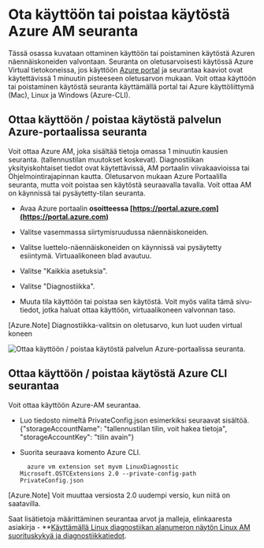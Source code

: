 <properties
   pageTitle="Ota käyttöön tai poistaa sen käytöstä Azure AM seuranta"
   description="Tässä artikkelissa käsitellään käyttöön ottaminen tai käytöstä Azure AM seuranta"
   services="virtual-machines-linux"
   documentationCenter="virtual-machines"
   authors="kmouss"
   manager="timlt"
   editor=""/>

<tags
   ms.service="virtual-machines-linux"
   ms.devlang="NA"
   ms.topic="article"
   ms.tgt_pltfrm="vm-linux"
   ms.workload="infrastructure"
   ms.date="02/08/2016"
   ms.author="kmouss"/>
   
# <a name="enable-or-disable-azure-vm-monitoring"></a>Ota käyttöön tai poistaa käytöstä Azure AM seuranta

Tässä osassa kuvataan ottaminen käyttöön tai poistaminen käytöstä Azuren näennäiskoneiden valvontaan. Seuranta on oletusarvoisesti käytössä Azure Virtual tietokoneissa, jos käyttöön [Azure portal](https://portal.azure.com) ja seurantaa kaaviot ovat käytettävissä 1 minuutin pisteeseen oletusarvon mukaan. Voit ottaa käyttöön tai poistaminen käytöstä seuranta käyttämällä portal tai Azure käyttöliittymä (Mac), Linux ja Windows (Azure-CLI). 

## <a name="enable--disable-monitoring-through-the-azure-portal"></a>Ottaa käyttöön / poistaa käytöstä palvelun Azure-portaalissa seuranta
 
Voit ottaa Azure AM, joka sisältää tietoja omassa 1 minuutin kausien seuranta. (tallennustilan muutokset koskevat). Diagnostiikan yksityiskohtaiset tiedot ovat käytettävissä, AM portaalin viivakaavioissa tai Ohjelmointirajapinnan kautta. Oletusarvon mukaan Azure Portaalilla seuranta, mutta voit poistaa sen käytöstä seuraavalla tavalla. Voit ottaa AM on käynnissä tai pysäytetty-tilan seuranta.

- Avaa Azure portaalin **osoitteessa [https://portal.azure.com](https://portal.azure.com)**

- Valitse vasemmassa siirtymisruudussa näennäiskoneiden.

- Valitse luettelo-näennäiskoneiden on käynnissä vai pysäytetty esiintymä. Virtuaalikoneen blad avautuu.

- Valitse "Kaikkia asetuksia".

- Valitse "Diagnostiikka".

- Muuta tila käyttöön tai poistaa sen käytöstä. Voit myös valita tämä sivu-tiedot, jotka haluat ottaa käyttöön, virtuaalikoneen valvonnan taso.

[Azure.Note] Diagnostiikka-valitsin on oletusarvo, kun luot uuden virtual koneen

![Ottaa käyttöön / poistaa käytöstä palvelun Azure-portaalissa seuranta.][1]


## <a name="enable--disable-monitoring-with-azure-cli"></a>Ottaa käyttöön / poistaa käytöstä Azure CLI seurantaa
 
Voit ottaa käyttöön Azure-AM seurantaa.

- Luo tiedosto nimeltä PrivateConfig.json esimerkiksi seuraavat sisältöä.
        {"storageAccountName": "tallennustilan tilin, voit hakea tietoja", "storageAccountKey": "tilin avain"}
- Suorita seuraava komento Azure CLI.

        azure vm extension set myvm LinuxDiagnostic Microsoft.OSTCExtensions 2.0 --private-config-path PrivateConfig.json

[Azure.Note] Voit muuttaa versiosta 2.0 uudempi versio, kun niitä on saatavilla. 

Saat lisätietoja määrittäminen seurantaa arvot ja malleja, elinkaaresta asiakirja - **[Käyttämällä Linux diagnostiikan alanumeron näytön Linux AM suorituskykyä ja diagnostiikkatiedot](virtual-machines-linux-classic-diagnostic-extension.md).

<!--Image references-->
[1]: ./media/virtual-machines-linux-vm-monitoring/portal-enable-disable.png
 


